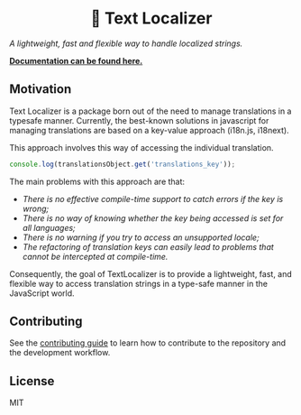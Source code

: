 <h1 align="center">
📖 Text Localizer
</h1>

_A lightweight, fast and flexible way to handle localized strings._

[**Documentation can be found here.**](https://enzomanuelmangano.github.io/text-localizer/)

## Motivation

Text Localizer is a package born out of the need to manage translations in a typesafe manner. Currently, the best-known solutions in javascript for managing translations are based on a key-value approach (i18n.js, i18next).

This approach involves this way of accessing the individual translation.

```ts
console.log(translationsObject.get('translations_key'));
```

The main problems with this approach are that:

- _There is no effective compile-time support to catch errors if the key is wrong;_
- _There is no way of knowing whether the key being accessed is set for all languages;_
- _There is no warning if you try to access an unsupported locale;_
- _The refactoring of translation keys can easily lead to problems that cannot be intercepted at compile-time._

Consequently, the goal of TextLocalizer is to provide a lightweight, fast, and flexible way to access translation strings in a type-safe manner in the JavaScript world.

## Contributing

See the [contributing guide](CONTRIBUTING.md) to learn how to contribute to the repository and the development workflow.

## License

MIT
